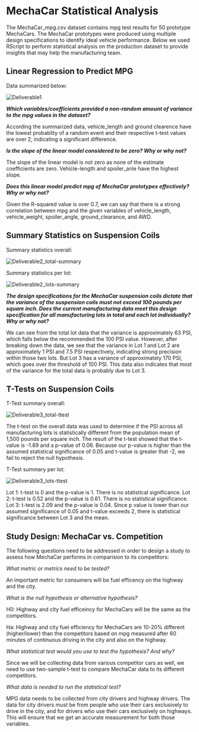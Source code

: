 # MechaCar Statistical Analysis

The MechaCar_mpg.csv dataset contains mpg test results for 50 prototype MechaCars. The MechaCar prototypes were produced using multiple design specifications to identify ideal vehicle performance. Below we used RScript to perform statistical analysis on the production dataset to provide insights that may help the manufacturing team.

## Linear Regression to Predict MPG
Data summarized below:

![Deliverable1](https://user-images.githubusercontent.com/102441140/180900951-c88195d2-d6c4-49ed-93b1-d969a97954d4.png)

***Which variables/coefficients provided a non-random amount of variance to the mpg values in the dataset?***

According the summarized data, vehicle_length and ground clearence have the lowest probablity of a random event and their respective t-test values are over 2, indicating a significant difference.

***Is the slope of the linear model considered to be zero? Why or why not?***

The slope of the linear model is not zero as none of the estimate coefficients are zero. Vehicle-length and spoiler_anle have the highest slope.

***Does this linear model predict mpg of MechaCar prototypes effectively? Why or why not?***

Given the R-squared value is over 0.7, we can say that there is a strong correlation between mpg and the given variables of vehicle_length, vehicle_weight, spoiler_angle, ground_clearance, and AWD.

## Summary Statistics on Suspension Coils
Summary statistics overall:

![Deliverable2_total-summary](https://user-images.githubusercontent.com/102441140/180901113-b7f81c11-c0cb-4799-97a9-677ecac39631.png)

Summary statistics per lot:

![Deliverable2_lots-summary](https://user-images.githubusercontent.com/102441140/180901158-ecc32ad2-5781-4e06-91cf-b44b0838c1c2.png)

***The design specifications for the MechaCar suspension coils dictate that the variance of the suspension coils must not exceed 100 pounds per square inch. Does the current manufacturing data meet this design specification for all manufacturing lots in total and each lot individually? Why or why not?***

We can see from the total lot data that the variance is  approximately 63 PSI, which falls below the recommended the 100 PSI value. However, after breaking down the data, we see that the variance in Lot 1 and Lot 2 are approximately 1 PSI and 7.5 PSI respectively, indicating strong precision within those two lots. But Lot 3 has a variance of  approximately 170 PSI, which goes over the threshold of 100 PSI. This data also indicates that most of the variance for the total data is probably due to Lot 3.

## T-Tests on Suspension Coils
T-Test summary overall:

![Deliverable3_total-ttest](https://user-images.githubusercontent.com/102441140/180901879-68623e78-f438-46eb-b1b0-5d84ed981747.png)

The t-test on the overall data was used to determine if the PSI across all manufacturing lots is statistically different from the population mean of 1,500 pounds per square inch. The result of the t-test showed that the t-value is -1.89 and a p-value of 0.06. Because our p-value is higher than the assumed statistical significance of 0.05 and t-value is greater that -2, we fail to reject the null hypothesis.

T-Test summary per lot:

![Deliverable3_lots-ttest](https://user-images.githubusercontent.com/102441140/180901925-740eaae1-6805-4ba6-adb2-569f4a38372d.png)

Lot 1: t-test is 0 and the p-value is 1. There is no statistical significance.
Lot 2: t-test is 0.52 and the p-value is 0.61. There is no statistical significance.
Lot 3: t-test is 2.09 and the p-value is 0.04. Since p value is lower than our assumed significance of 0.05 and t-value exceeds 2, there is statistical significance between Lot 3 and the mean.

## Study Design: MechaCar vs. Competition
The following questions need to be addressed in order to design a study to assess how MechaCar performs in comparision to its competitors:

*What metric or metrics need to be tested?*

An important metric for consumers will be fuel efficency on the highway and the city.

*What is the null hypothesis or alternative hypothesis?*

H0: Highway and city fuel efficeincy for MechaCars will be the same as the competitors.

Ha: Highway and city fuel efficiency for MechaCars are 10-20% different (higher/lower) than the competitors based on mpg measured after 60 minutes of continuous driving in the city and also on the highway. 

*What statistical test would you use to test the hypothesis? And why?*

Since we will be collecting data from various competitor cars as well, we need to use two-sample t-test to compare MechaCar data to its different competitors.

*What data is needed to run the statistical test?*

MPG data needs to be collected from city drivers and highway drivers. The data for city drivers must be from people who use their cars exclusively to drive in the city, and for drivers who use their cars exclusively on highways. This will ensure that we get an accurate measurement for both those variables. 

